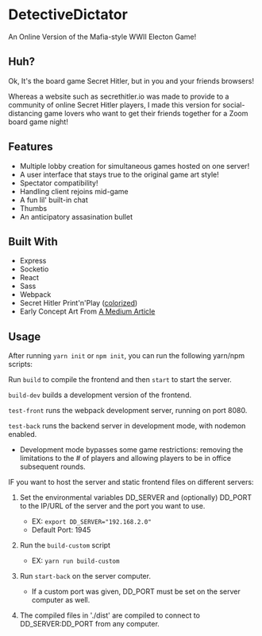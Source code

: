 # DetectiveDictator

An Online Version of the Mafia-style WWII Electon Game!

## Huh?

Ok, It's the board game Secret Hitler, but in you and your friends browsers!

Whereas a website such as secrethitler.io was made to provide to a community of online Secret Hitler players, I made this version for social-distancing game lovers who want to get their friends together for a Zoom board game night!

## Features

* Multiple lobby creation for simultaneous games hosted on one server!
* A user interface that stays true to the original game art style!
* Spectator compatibility!
* Handling client rejoins mid-game
* A fun lil' built-in chat
* Thumbs
* An anticipatory assasination bullet

## Built With

* Express
* Socketio
* React
* Sass
* Webpack
* Secret Hitler Print'n'Play ([colorized](https://drive.google.com/file/d/0B6bCrUGk_4ZgR0lqN2hBbjQ4MkU/view))
* Early Concept Art From [A Medium Article](https://medium.com/@mackenzieschubert/secret-hitler-illustration-graphic-design-435be3e3586c)

## Usage

After running `yarn init` or `npm init`, you can run the following yarn/npm scripts:

Run `build` to compile the frontend and then `start` to start the server.

`build-dev` builds a development version of the frontend.

`test-front` runs the webpack development server, running on port 8080.

`test-back` runs the backend server in development mode, with nodemon enabled.
 
- Development mode bypasses some game restrictions: removing the limitations to the # of players and allowing players to be in office subsequent rounds.

IF you want to host the server and static frontend files on different servers: 
1. Set the environmental variables DD_SERVER and (optionally) DD_PORT to the  IP/URL of the server and the port you want to use.
    - EX: `export DD_SERVER="192.168.2.0"` 
    - Default Port: 1945

2. Run the `build-custom` script
    - EX: `yarn run build-custom`


3. Run `start-back` on the server computer. 
    - If a custom port was given, DD_PORT must be set on the server computer as well.

4. The compiled files in './dist' are compiled to connect to DD_SERVER:DD_PORT from any computer. 